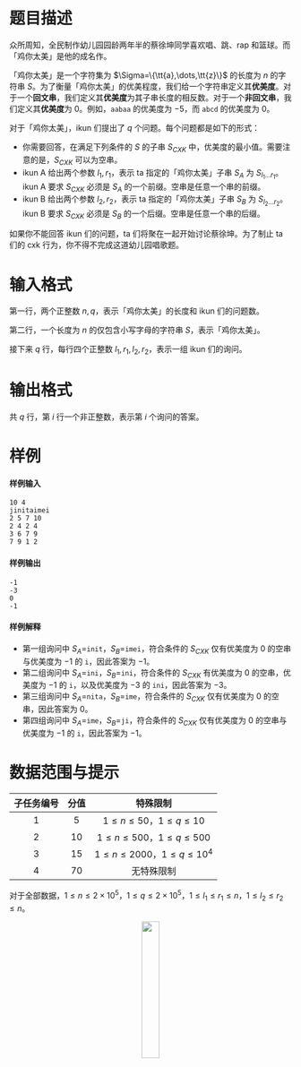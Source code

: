 
# 题目描述

众所周知，全民制作幼儿园园龄两年半的蔡徐坤同学喜欢唱、跳、rap 和篮球。而「鸡你太美」是他的成名作。

「鸡你太美」是一个字符集为 $\Sigma=\{\tt{a},\dots,\tt{z}\}$ 的长度为 $n$ 的字符串 $S$。为了衡量「鸡你太美」的优美程度，我们给一个字符串定义其**优美度**。对于一个**回文串**，我们定义其**优美度**为其子串长度的相反数。对于一个**非回文串**，我们定义其**优美度**为 $0$。例如，`aabaa` 的优美度为 $-5$，而 `abcd` 的优美度为 $0$。

对于「鸡你太美」，ikun 们提出了 $q$ 个问题。每个问题都是如下的形式：

+ 你需要回答，在满足下列条件的 $S$ 的子串 $S_{CXK}$ 中，优美度的最小值。需要注意的是，$S_{CXK}$ 可以为空串。
+ ikun A 给出两个参数 $l_1,r_1$，表示 ta 指定的「鸡你太美」子串 $S_A$ 为 $S_{l_1\dots r_1}$。ikun A 要求 $S_{CXK}$ 必须是 $S_A$ 的一个前缀。空串是任意一个串的前缀。
+ ikun B 给出两个参数 $l_2,r_2$，表示 ta 指定的「鸡你太美」子串 $S_B$ 为 $S_{l_2\dots r_2}$。ikun B 要求 $S_{CXK}$ 必须是 $S_B$ 的一个后缀。空串是任意一个串的后缀。

如果你不能回答 ikun 们的问题，ta 们将聚在一起开始讨论蔡徐坤。为了制止 ta 们的 cxk 行为，你不得不完成这道幼儿园唱歌题。

# 输入格式

第一行，两个正整数 $n,q$，表示「鸡你太美」的长度和 ikun 们的问题数。

第二行，一个长度为 $n$ 的仅包含小写字母的字符串 $S$，表示「鸡你太美」。

接下来 $q$ 行，每行四个正整数 $l_1,r_1,l_2,r_2$，表示一组 ikun 们的询问。

# 输出格式

共 $q$ 行，第 $i$ 行一个非正整数，表示第 $i$ 个询问的答案。

# 样例

#### 样例输入

```plain
10 4
jinitaimei
2 5 7 10
2 4 2 4
3 6 7 9
7 9 1 2
```

#### 样例输出

```plain
-1
-3
0
-1
```

#### 样例解释

+ 第一组询问中 $S_A$=`init`，$S_B$=`imei`，符合条件的 $S_{CXK}$ 仅有优美度为 $0$ 的空串与优美度为 $-1$ 的 `i`，因此答案为 $-1$。
+ 第二组询问中 $S_A$=`ini`，$S_B$=`ini`，符合条件的 $S_{CXK}$ 有优美度为 $0$ 的空串，优美度为 $-1$ 的 `i`，以及优美度为 $-3$ 的 `ini`，因此答案为 $-3$。
+ 第三组询问中 $S_A$=`nita`，$S_B$=`ime`，符合条件的 $S_{CXK}$ 仅有优美度为 $0$ 的空串，因此答案为 $0$。
+ 第四组询问中 $S_A$=`ime`，$S_B$=`ji`，符合条件的 $S_{CXK}$ 仅有优美度为 $0$ 的空串与优美度为 $-1$ 的 `i`，因此答案为 $-1$。

# 数据范围与提示

|子任务编号|分值|特殊限制|
|:-:|:-:|:-:|
|1|5|$1\leq n\leq 50$，$1\leq q\leq 10$|
|2|10|$1\leq n\leq 500$，$1\leq q\leq 500$|
|3|15|$1\leq n\leq 2000$，$1\leq q\leq 10^4$|
|4|70|无特殊限制|

对于全部数据，$1\leq n\leq 2\times 10^5$，$1\leq q\leq 2\times 10^5$，$1\leq l_1\leq r_1\leq n$，$1\leq l_2\leq r_2\leq n$。

<center><img src="/source/loj/6626/img/aHR0cHM6Ly9hbHBoYTEwMjIuaW1nLmloY3IudG9wL2N4ay5qcGc=.jpg" width="25%"></center>

